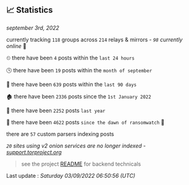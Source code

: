 
## 📈 Statistics
_september 3rd, 2022_

currently tracking `118` groups across `214` relays & mirrors - _`98` currently online_ 📡

⏲ there have been `4` posts within the `last 24 hours`

🕓 there have been `19` posts within the `month of september`

📅 there have been `639` posts within the `last 90 days`

🏚 there have been `2336` posts since the `1st January 2022`

🚀 there have been `2252` posts `last year`

🦕 there have been `4622` posts `since the dawn of ransomwatch` 🐣

there are `57` custom parsers indexing posts

_`20` sites using v2 onion services are no longer indexed - [support.torproject.org](https://support.torproject.org/onionservices/v2-deprecation/)_

> see the project [README](https://github.com/jmousqueton/ransomwatch#readme) for backend technicals



Last update : _Saturday 03/09/2022 06:50:56 (UTC)_

